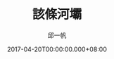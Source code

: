 ---
issue: 220
title: 該條河壩
author: 邱一帆
language: 四縣
date: 2017-04-20T00:00:00.000+08:00
topic: 抒懷
difficulty: 2
wikidata: Q98096084
wikidata_link: https://www.wikidata.org/wiki/Q98096084
---